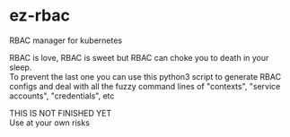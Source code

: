 # ez-rbac
RBAC manager for kubernetes

RBAC is love, RBAC is sweet but RBAC can choke you to death in your sleep.  
To prevent the last one you can use this python3 script to generate RBAC configs and deal with all the fuzzy command lines of "contexts", "service accounts", "credentials", etc


THIS IS NOT FINISHED YET  
Use at your own risks
